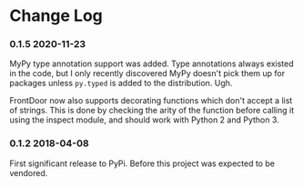 # Change Log

### 0.1.5 2020-11-23

MyPy type annotation support was added. Type annotations always existed in the code, but I only recently discovered MyPy doesn't pick them up for packages unless `py.typed` is added to the distribution. Ugh.

FrontDoor now also supports decorating functions which don't accept a list of strings. This is done by checking the arity of the function before calling it using the inspect module, and should work with Python 2 and Python 3.

### 0.1.2 2018-04-08

First significant release to PyPi. Before this project was expected to be vendored.
